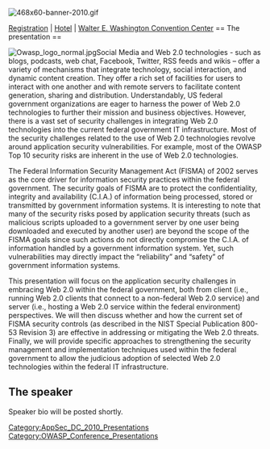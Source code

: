 ![468x60-banner-2010.gif](468x60-banner-2010.gif
"468x60-banner-2010.gif")

[Registration](https://guest.cvent.com/EVENTS/Register/IdentityConfirmation.aspx?e=d52c6f5f-d568-4e16-b8e0-b5e2bf87ab3a)
|
[Hotel](https://resweb.passkey.com/Resweb.do?mode=welcome_gi_new&groupID=2766908)
| [Walter E. Washington Convention
Center](http://www.dcconvention.com/)
\== The presentation ==

![Owasp_logo_normal.jpg](Owasp_logo_normal.jpg
"Owasp_logo_normal.jpg")Social Media and Web 2.0 technologies - such as
blogs, podcasts, web chat, Facebook, Twitter, RSS feeds and wikis –
offer a variety of mechanisms that integrate technology, social
interaction, and dynamic content creation. They offer a rich set of
facilities for users to interact with one another and with remote
servers to facilitate content generation, sharing and distribution.
Understandably, US federal government organizations are eager to harness
the power of Web 2.0 technologies to further their mission and business
objectives. However, there is a vast set of security challenges in
integrating Web 2.0 technologies into the current federal government IT
infrastructure. Most of the security challenges related to the use of
Web 2.0 technologies revolve around application security
vulnerabilities. For example, most of the OWASP Top 10 security risks
are inherent in the use of Web 2.0 technologies.

The Federal Information Security Management Act (FISMA) of 2002 serves
as the core driver for information security practices within the federal
government. The security goals of FISMA are to protect the
confidentiality, integrity and availability (C.I.A.) of information
being processed, stored or transmitted by government information
systems. It is interesting to note that many of the security risks posed
by application security threats (such as malicious scripts uploaded to a
government server by one user being downloaded and executed by another
user) are beyond the scope of the FISMA goals since such actions do not
directly compromise the C.I.A. of information handled by a government
information system. Yet, such vulnerabilities may directly impact the
“reliability” and “safety” of government information systems.

This presentation will focus on the application security challenges in
embracing Web 2.0 within the federal government, both from client (i.e.,
running Web 2.0 clients that connect to a non-federal Web 2.0 service)
and server (i.e., hosting a Web 2.0 service within the federal
environment) perspectives. We will then discuss whether and how the
current set of FISMA security controls (as described in the NIST Special
Publication 800-53 Revision 3) are effective in addressing or mitigating
the Web 2.0 threats. Finally, we will provide specific approaches to
strengthening the security management and implementation techniques used
within the federal government to allow the judicious adoption of
selected Web 2.0 technologies within the federal IT infrastructure.

## The speaker

Speaker bio will be posted shortly.

[Category:AppSec_DC_2010_Presentations](Category:AppSec_DC_2010_Presentations "wikilink")
[Category:OWASP_Conference_Presentations](Category:OWASP_Conference_Presentations "wikilink")